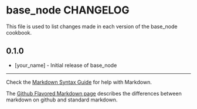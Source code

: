 # base_node CHANGELOG

This file is used to list changes made in each version of the base_node cookbook.

## 0.1.0
- [your_name] - Initial release of base_node

- - -
Check the [Markdown Syntax Guide](http://daringfireball.net/projects/markdown/syntax) for help with Markdown.

The [Github Flavored Markdown page](http://github.github.com/github-flavored-markdown/) describes the differences between markdown on github and standard markdown.
